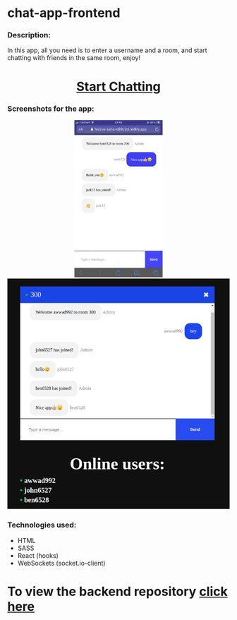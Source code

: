 <h1><b>chat-app-frontend</b></h1>
<h3><b>Description:</b></h3>
<p>
    In this app, all you need is to enter a username and a room, and start chatting with friends in the same room, enjoy!
  </p>

<h1 align="center"><a href="https://festive-saha-d99c2d.netlify.app/">Start Chatting</a></h1>
<h3><b>Screenshots for the app:</b></h3>
<p align="center">
        <img  width="200" src="https://github.com/muhammadawwad9/chat-app-frontend/blob/main/public/images/screenshot2.JPG"/>
    <img src="https://github.com/muhammadawwad9/chat-app-frontend/blob/main/public/images/screenshot1.png"/>
</p>


  
  <h3><b>Technologies used:</b></h3>
  
  * HTML
  * SASS
  * React (hooks)
  * WebSockets (socket.io-client)

<h1><b>To view the backend repository </b><a href="https://github.com/muhammadawwad9/chat-app-backend">click here</a></h1>

